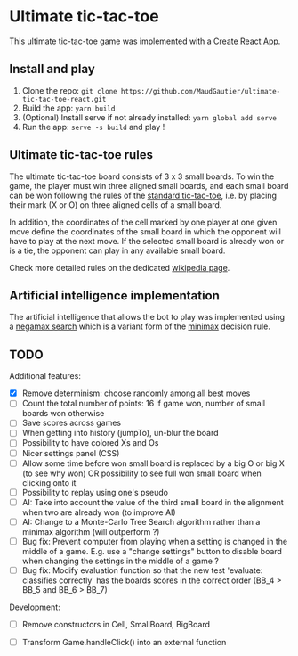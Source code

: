 # Ultimate tic-tac-toe

This ultimate tic-tac-toe game was implemented with a [Create React App](https://github.com/facebook/create-react-app).



## Install and play

1. Clone the repo: `git clone https://github.com/MaudGautier/ultimate-tic-tac-toe-react.git`
2. Build the app: `yarn build`
3. (Optional) Install serve if not already installed: `yarn global add serve`
4. Run the app: `serve -s build` and play !



## Ultimate tic-tac-toe rules

The ultimate tic-tac-toe board consists of 3 x 3 small boards.
To win the game, the player must win three aligned small boards, and each small board can be won following the rules of the [standard tic-tac-toe](https://en.wikipedia.org/wiki/Tic-tac-toe), i.e. by placing their mark (X or O) on three aligned cells of a small board.

In addition, the coordinates of the cell marked by one player at one given move define the coordinates of the small board in which the opponent will have to play at the next move.
If the selected small board is already won or is a tie, the opponent can play in any available small board.

Check more detailed rules on the dedicated [wikipedia page](https://en.wikipedia.org/wiki/Ultimate_tic-tac-toe).



## Artificial intelligence implementation

The artificial intelligence that allows the bot to play was implemented using a [negamax search](https://en.wikipedia.org/wiki/Negamax) which is a variant form of the [minimax](https://en.wikipedia.org/wiki/Minimax) decision rule.



## TODO

Additional features:

- [x] Remove determinism: choose randomly among all best moves 
- [ ] Count the total number of points: 16 if game won, number of small boards won otherwise
- [ ] Save scores across games
- [ ] When getting into history (jumpTo), un-blur the board
- [ ] Possibility to have colored Xs and Os
- [ ] Nicer settings panel (CSS)
- [ ] Allow some time before won small board is replaced by a big O or big X (to see why won) OR possibility to see full won small board when clicking onto it
- [ ] Possibility to replay using one's pseudo
- [ ] AI: Take into account the value of the third small board in the alignment when two are already won (to improve AI)
- [ ] AI: Change to a Monte-Carlo Tree Search algorithm rather than a minimax algorithm (will outperform ?)
- [ ] Bug fix: Prevent computer from playing when a setting is changed in the middle of a game. E.g. use a "change settings" button to disable board when changing the settings in the middle of a game ?
- [ ] Bug fix: Modify evaluation function so that the new test 'evaluate: classifies correctly' has the boards scores in the correct order (BB\_4 > BB\_5 and BB\_6 > BB\_7)

Development:

- [ ] Remove constructors in Cell, SmallBoard, BigBoard
- [ ] Transform Game.handleClick() into an external function



